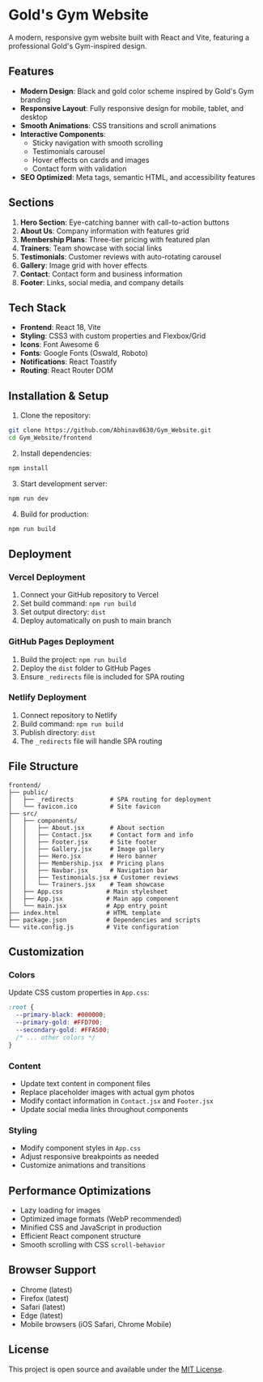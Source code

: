 # Gold's Gym Website

A modern, responsive gym website built with React and Vite, featuring a professional Gold's Gym-inspired design.

## Features

- **Modern Design**: Black and gold color scheme inspired by Gold's Gym branding
- **Responsive Layout**: Fully responsive design for mobile, tablet, and desktop
- **Smooth Animations**: CSS transitions and scroll animations
- **Interactive Components**: 
  - Sticky navigation with smooth scrolling
  - Testimonials carousel
  - Hover effects on cards and images
  - Contact form with validation
- **SEO Optimized**: Meta tags, semantic HTML, and accessibility features

## Sections

1. **Hero Section**: Eye-catching banner with call-to-action buttons
2. **About Us**: Company information with features grid
3. **Membership Plans**: Three-tier pricing with featured plan
4. **Trainers**: Team showcase with social links
5. **Testimonials**: Customer reviews with auto-rotating carousel
6. **Gallery**: Image grid with hover effects
7. **Contact**: Contact form and business information
8. **Footer**: Links, social media, and company details

## Tech Stack

- **Frontend**: React 18, Vite
- **Styling**: CSS3 with custom properties and Flexbox/Grid
- **Icons**: Font Awesome 6
- **Fonts**: Google Fonts (Oswald, Roboto)
- **Notifications**: React Toastify
- **Routing**: React Router DOM

## Installation & Setup

1. Clone the repository:
```bash
git clone https://github.com/Abhinav8630/Gym_Website.git
cd Gym_Website/frontend
```

2. Install dependencies:
```bash
npm install
```

3. Start development server:
```bash
npm run dev
```

4. Build for production:
```bash
npm run build
```

## Deployment

### Vercel Deployment
1. Connect your GitHub repository to Vercel
2. Set build command: `npm run build`
3. Set output directory: `dist`
4. Deploy automatically on push to main branch

### GitHub Pages Deployment
1. Build the project: `npm run build`
2. Deploy the `dist` folder to GitHub Pages
3. Ensure `_redirects` file is included for SPA routing

### Netlify Deployment
1. Connect repository to Netlify
2. Build command: `npm run build`
3. Publish directory: `dist`
4. The `_redirects` file will handle SPA routing

## File Structure

```
frontend/
├── public/
│   ├── _redirects          # SPA routing for deployment
│   └── favicon.ico         # Site favicon
├── src/
│   ├── components/
│   │   ├── About.jsx       # About section
│   │   ├── Contact.jsx     # Contact form and info
│   │   ├── Footer.jsx      # Site footer
│   │   ├── Gallery.jsx     # Image gallery
│   │   ├── Hero.jsx        # Hero banner
│   │   ├── Membership.jsx  # Pricing plans
│   │   ├── Navbar.jsx      # Navigation bar
│   │   ├── Testimonials.jsx # Customer reviews
│   │   └── Trainers.jsx    # Team showcase
│   ├── App.css            # Main stylesheet
│   ├── App.jsx            # Main app component
│   └── main.jsx           # App entry point
├── index.html             # HTML template
├── package.json           # Dependencies and scripts
└── vite.config.js         # Vite configuration
```

## Customization

### Colors
Update CSS custom properties in `App.css`:
```css
:root {
  --primary-black: #000000;
  --primary-gold: #FFD700;
  --secondary-gold: #FFA500;
  /* ... other colors */
}
```

### Content
- Update text content in component files
- Replace placeholder images with actual gym photos
- Modify contact information in `Contact.jsx` and `Footer.jsx`
- Update social media links throughout components

### Styling
- Modify component styles in `App.css`
- Adjust responsive breakpoints as needed
- Customize animations and transitions

## Performance Optimizations

- Lazy loading for images
- Optimized image formats (WebP recommended)
- Minified CSS and JavaScript in production
- Efficient React component structure
- Smooth scrolling with CSS `scroll-behavior`

## Browser Support

- Chrome (latest)
- Firefox (latest)
- Safari (latest)
- Edge (latest)
- Mobile browsers (iOS Safari, Chrome Mobile)

## License

This project is open source and available under the [MIT License](LICENSE).
